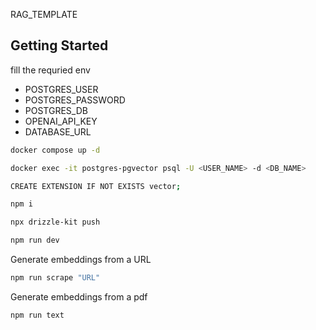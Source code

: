 RAG_TEMPLATE

## Getting Started

fill the requried env
<ul>
<li>POSTGRES_USER</li>
<li>POSTGRES_PASSWORD</li>
<li>POSTGRES_DB</li>
<li>OPENAI_API_KEY</li>
<li>DATABASE_URL</li>
</ul>

```bash
docker compose up -d

docker exec -it postgres-pgvector psql -U <USER_NAME> -d <DB_NAME>

CREATE EXTENSION IF NOT EXISTS vector;

npm i

npx drizzle-kit push

npm run dev

```

Generate embeddings from a URL

```bash
npm run scrape "URL"
```

Generate embeddings from a pdf

```bash
npm run text
```
